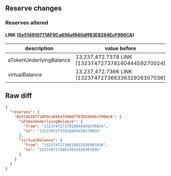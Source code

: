 ## Reserve changes

### Reserves altered

#### LINK ([0x514910771AF9Ca656af840dff83E8264EcF986CA](https://etherscan.io/address/0x514910771AF9Ca656af840dff83E8264EcF986CA))

| description | value before | value after |
| --- | --- | --- |
| aTokenUnderlyingBalance | 13,237,472.7378 LINK [13237472737816044459270024] | 13,237,072.7378 LINK [13237072737816044459270024] |
| virtualBalance | 13,237,472.7366 LINK [13237472736633632926307036] | 13,237,072.7366 LINK [13237072736633632926307036] |


## Raw diff

```json
{
  "reserves": {
    "0x514910771AF9Ca656af840dff83E8264EcF986CA": {
      "aTokenUnderlyingBalance": {
        "from": "13237472737816044459270024",
        "to": "13237072737816044459270024"
      },
      "virtualBalance": {
        "from": "13237472736633632926307036",
        "to": "13237072736633632926307036"
      }
    }
  }
}
```